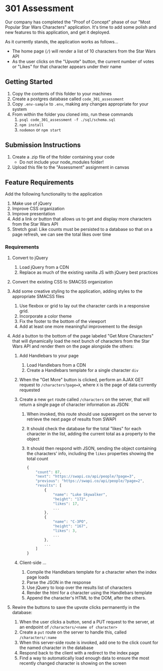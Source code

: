 # 301 Assessment

Our company has completed the "Proof of Concept" phase of our "Most Popular Star Wars Characters" application. It's time to add some polish and new features to this application, and get it deployed.

As it currently stands, the application works as follows...

- The home page (`/`) will render a list of 10 characters from the Star Wars API
- As the user clicks on the "Upvote" button, the current number of votes or "Likes" for that character appears under their name

## Getting Started

1. Copy the contents of this folder to your machines
1. Create a postgres database called `code_301_assessment`
1. Copy `.env-sample` to `.env`, making any changes appropriate for your system
1. From within the folder you cloned into, run these commands
   1. `psql code_301_assessment -f ./sql/schema.sql`
   1. `npm install`
   1. `nodemon` or `npm start`

## Submission Instructions

1. Create a .zip file of the folder containing your code
   - Do not include your node_modules folder!
1. Upload this file to the "Assessment" assignment in canvas

## Feature Requirements

Add the following functionality to the application

1. Make use of jQuery
1. Improve CSS organization
1. Improve presentation
1. Add a link or button that allows us to get and display more characters from the Star Wars API
1. Stretch goal: Like counts must be persisted to a database so that on a page refresh, we can see the total likes over time

### Requirements

1. Convert to jQuery

   1. Load jQuery from a CDN
   1. Replace as much of the existing vanilla JS with jQuery best practices

1. Convert the existing CSS to SMACSS organization

1. Add some creative styling to the application, adding styles to the appropriate SMACSS files
   1. Use flexbox or grid to lay out the character cards in a responsive grid.
   1. Incorporate a color theme
   1. Fix the footer to the bottom of the viewport
   1. Add at least one more meaningful improvement to the design

1. Add a button to the bottom of the page labeled "Get More Characters" that will dynamically load the next bunch of characters from the Star Wars API and render them on the page alongside the others:
   1. Add Handlebars to your page
      1. Load Handlebars from a CDN
      1. Create a Handlebars template for a single character `div`
   1. When the "Get More" button is clicked, perform an AJAX GET request to `/characters?page=X`, where `X` is the page of data currently requested
   1. Create a new `get` route called `/characters` on the server, that will return a single page of character information as JSON:
      1. When invoked, this route should use superagent on the server to retrieve the next page of results from SWAPI
      1. It should check the database for the total "likes" for each character in the list, adding the current total as a property to the object
      1. It should then respond with JSON, sending the object containing the characters' info, including the `likes` properties showing the total count

         ```javascript
         {
             "count": 87,
             "next": "https://swapi.co/api/people/?page=3",
             "previous": "https://swapi.co/api/people/?page=2",
             "results": [
                 {
                     "name": "Luke Skywalker",
                     "height": "172",
                     "likes": 17,
                     ...
                 },
                 {
                     "name": "C-3PO",
                     "height": "167",
                     "likes": 3,
                     ...
                 },
                 ...
             ]
         }
            ```

   1. Client-side ...
      1. Compile the Handlebars template for a character when the index page loads
      1. Parse the JSON in the response
      1. Use jQuery to loop over the results list of characters
      1. Render the html for a character using the Handlebars template
      1. Append the character's HTML to the DOM, after the others.

1. Rewire the buttons to save the upvote clicks permanently in the database:

   1. When the user clicks a button, send a PUT request to the server, at an endpoint of `/characters/<name of character>`
   1. Create a `put` route on the server to handle this, called `/characters/:name`
   1. When this server-side route is invoked, add one to the click count for the named character in the database
   1. Respond back to the client with a redirect to the index page
   1. Find a way to automatically load enough data to ensure the most recently changed character is showing on the screen
